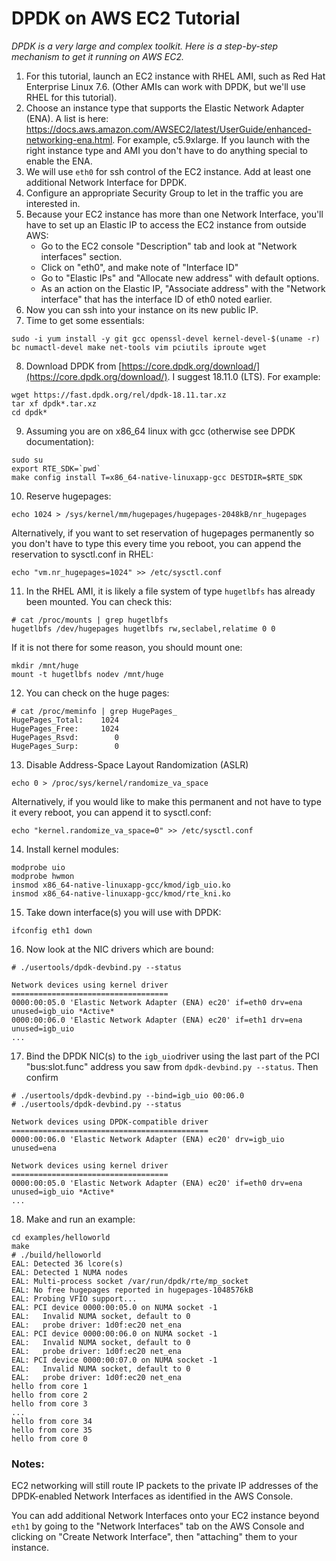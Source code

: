 # DPDK on AWS EC2 Tutorial

*DPDK is a very large and complex toolkit.  Here is a step-by-step mechanism to get it running on AWS EC2.*

1. For this tutorial, launch an EC2 instance with RHEL AMI, such as Red Hat Enterprise Linux 7.6.  (Other AMIs can work with DPDK, but we'll use RHEL for this tutorial).
2. Choose an instance type that supports the Elastic Network Adapter (ENA).  A list is here: <https://docs.aws.amazon.com/AWSEC2/latest/UserGuide/enhanced-networking-ena.html>.  For example, c5.9xlarge. If you launch with the right instance type and AMI you don't have to do anything special to enable the ENA.
3. We will use `eth0` for ssh control of the EC2 instance.  Add at least one additional Network Interface for DPDK.
4. Configure an appropriate Security Group to let in the traffic you are interested in.
5. Because your EC2 instance has more than one Network Interface, you'll have to set up an Elastic IP to access the EC2 instance from outside AWS:  
	* Go to the EC2 console "Description" tab and look at "Network interfaces" section.
	* Click on "eth0", and make note of "Interface ID"
	* Go to "Elastic IPs" and "Allocate new address" with default options.
	* As an action on the Elastic IP, "Associate address" with the "Network interface" that has the interface ID of eth0 noted earlier.
6. Now you can ssh into your instance on its new public IP.
7. Time to get some essentials:
```
sudo -i yum install -y git gcc openssl-devel kernel-devel-$(uname -r) bc numactl-devel make net-tools vim pciutils iproute wget
```
8. Download DPDK from [https://core.dpdk.org/download/](https://core.dpdk.org/download/).  I suggest 18.11.0 (LTS). For example:
```
wget https://fast.dpdk.org/rel/dpdk-18.11.tar.xz
tar xf dpdk*.tar.xz
cd dpdk*
```		
9. Assuming you are on x86_64 linux with gcc (otherwise see DPDK documentation):
```
sudo su
export RTE_SDK=`pwd`
make config install T=x86_64-native-linuxapp-gcc DESTDIR=$RTE_SDK
```		
10. Reserve hugepages:
```
echo 1024 > /sys/kernel/mm/hugepages/hugepages-2048kB/nr_hugepages
```

Alternatively, if you want to set reservation of hugepages permanently so you don't have to type this every time you reboot, you can append the reservation to sysctl.conf in RHEL:
```
echo "vm.nr_hugepages=1024" >> /etc/sysctl.conf
```

11. In the RHEL AMI, it is likely a file system of
type `hugetlbfs` has already been mounted.  You can check this:
```
# cat /proc/mounts | grep hugetlbfs
hugetlbfs /dev/hugepages hugetlbfs rw,seclabel,relatime 0 0
```
If it is not there for some reason, you should mount one:
```
mkdir /mnt/huge
mount -t hugetlbfs nodev /mnt/huge
```  
12. You can check on the huge pages:
```
# cat /proc/meminfo | grep HugePages_
HugePages_Total:    1024
HugePages_Free:     1024
HugePages_Rsvd:        0
HugePages_Surp:        0
```	
13. Disable Address-Space Layout Randomization (ASLR)
```
echo 0 > /proc/sys/kernel/randomize_va_space
```	
Alternatively, if you would like to make this permanent and not have to type it every reboot, you can append it to sysctl.conf:
```
echo "kernel.randomize_va_space=0" >> /etc/sysctl.conf
```

14.  Install kernel modules:
```
modprobe uio
modprobe hwmon
insmod x86_64-native-linuxapp-gcc/kmod/igb_uio.ko
insmod x86_64-native-linuxapp-gcc/kmod/rte_kni.ko  	
```
15. Take down interface(s) you will use with DPDK:
```
ifconfig eth1 down
```		
16. Now look at the NIC drivers which are bound:
```
# ./usertools/dpdk-devbind.py --status

Network devices using kernel driver
===================================
0000:00:05.0 'Elastic Network Adapter (ENA) ec20' if=eth0 drv=ena unused=igb_uio *Active*
0000:00:06.0 'Elastic Network Adapter (ENA) ec20' if=eth1 drv=ena unused=igb_uio 
...
```		
17. Bind the DPDK NIC(s) to the `igb_uio`driver using the last part of the PCI "bus:slot.func" address you saw from `dpdk-devbind.py --status`.  Then confirm
```
# ./usertools/dpdk-devbind.py --bind=igb_uio 00:06.0
# ./usertools/dpdk-devbind.py --status

Network devices using DPDK-compatible driver
============================================
0000:00:06.0 'Elastic Network Adapter (ENA) ec20' drv=igb_uio unused=ena

Network devices using kernel driver
===================================
0000:00:05.0 'Elastic Network Adapter (ENA) ec20' if=eth0 drv=ena unused=igb_uio *Active* 
...
```
18. Make and run an example:
```shell
cd examples/helloworld
make
# ./build/helloworld 
EAL: Detected 36 lcore(s)
EAL: Detected 1 NUMA nodes
EAL: Multi-process socket /var/run/dpdk/rte/mp_socket
EAL: No free hugepages reported in hugepages-1048576kB
EAL: Probing VFIO support...
EAL: PCI device 0000:00:05.0 on NUMA socket -1
EAL:   Invalid NUMA socket, default to 0
EAL:   probe driver: 1d0f:ec20 net_ena
EAL: PCI device 0000:00:06.0 on NUMA socket -1
EAL:   Invalid NUMA socket, default to 0
EAL:   probe driver: 1d0f:ec20 net_ena
EAL: PCI device 0000:00:07.0 on NUMA socket -1
EAL:   Invalid NUMA socket, default to 0
EAL:   probe driver: 1d0f:ec20 net_ena
hello from core 1
hello from core 2
hello from core 3
...
hello from core 34
hello from core 35
hello from core 0
```

### Notes:
EC2 networking will still route IP packets to the private IP addresses of the DPDK-enabled Network Interfaces as identified in the AWS Console.

You can add additional Network Interfaces onto your EC2 instance beyond `eth1` by going to the "Network Interfaces" tab on the AWS Console and clicking on "Create Network Interface", then "attaching" them to your instance.
